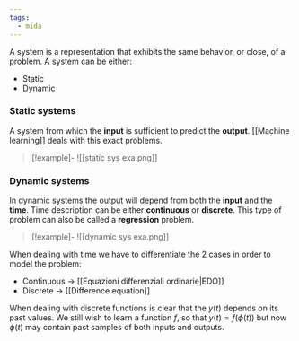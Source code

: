 ```yaml
---
tags:
  - mida
---
```

A system is a representation that exhibits the same behavior, or close, of a problem. A system can be either:
- Static
- Dynamic
### Static systems

A system from which the **input** is sufficient to predict the **output**. [[Machine learning]] deals with this exact problems.

>[!example]-
>![[static sys exa.png]]
### Dynamic systems

In dynamic systems the output will depend from both the **input** and the **time**. Time description can be either **continuous** or **discrete**.
This type of problem can also be called a **regression** problem.

>[!example]-
>![[dynamic sys exa.png]]

When dealing with time we have to differentiate the 2 cases in order to model the problem:
- Continuous $\to$ [[Equazioni differenziali ordinarie|EDO]]
- Discrete $\to$ [[Difference equation]]

When dealing with discrete functions is clear that the $y(t)$ depends on its past values. We still wish to learn a function $f$, so that $y(t) = f(\phi(t))$ but now $\phi(t)$ may contain past samples of both inputs and outputs.